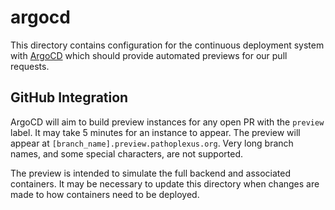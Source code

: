 # argocd

This directory contains configuration for the continuous deployment system with [ArgoCD](https://argo-cd.readthedocs.io/en/stable/) which should provide automated previews for our pull requests.


## GitHub Integration
ArgoCD will aim to build preview instances for any open PR with the `preview` label. It may take 5 minutes for an instance to appear. The preview will appear at `[branch_name].preview.pathoplexus.org`. Very long branch names, and some special characters, are not supported.

The preview is intended to simulate the full backend and associated containers. It may be necessary to update this directory when changes are made to how containers need to be deployed.